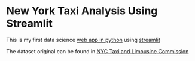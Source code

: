 # New York Taxi Analysis Using Streamlit

This is my first data science [web app in python](https://share.streamlit.io/masedos/new-york-taxi-analysis/main/app.py) using [streamlit](https://share.streamlit.io/)

The dataset original can be found in [NYC Taxi and Limousine Commission](https://www1.nyc.gov/site/tlc/about/tlc-trip-record-data.page)
